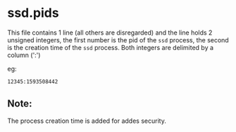 # ssd.pid**s**

This file contains 1 line (all others are disregarded) and the line holds 2 unsigned integers, the first number is the pid of the `ssd` process, the second is the creation time of the `ssd` process. Both integers are delimited by a column (':')

eg:

```sh
12345:1593508442
```

## Note:
The process creation time is added for addes security.
